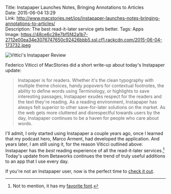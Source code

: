 Title: Instapaper Launches Notes, Bringing Annotations to Articles  
Date: 2015-06-04 13:29  
Link: http://www.macstories.net/ios/instapaper-launches-notes-bringing-annotations-to-articles/  
Description: The best read-it-later service gets better. 
Tags: Apps  
Image: https://48ce6c28e7bf5f42a1b7-2712e00ea34e3076747650c92426bbb5.ssl.cf1.rackcdn.com/2015-06-04-173732.jpeg  

![Vittici's Instapaper Review][ssl]

Federico Viticci of MacStories did a short write-up about today's Instapaper update:

> Instapaper is for readers. Whether it's the clean typography with multiple theme choices, handy popovers for contextual footnotes, the ability to define words using Terminology, or highlights to save interesting passages, Instapaper exudes respect for the readers and the text they're reading. As a reading environment, Instapaper has always felt superior to other save-for-later solutions on the market. As the web gets more cluttered and disrespectful towards users by the day, Instapaper continues to be a haven for people who care about words.

I'll admit, I only started using Instapaper a couple years ago, once I learned that my podcast hero, Marco Arment, had developed the application. And years later, I am still using it, for the reason Viticci outlined above: Instapaper has the *best* reading experience of all the read-it-later services.[^in] Today's update from Betaworks continues the trend of truly useful additions to an app that I use every day. 

If you're not an Instapaper user, now is the perfect time to [check it out][apple]. 

[^in]: Not to mention, it has my [favorite font][typography]. 

[apple]: https://itunes.apple.com/us/app/instapaper/id288545208?mt=8&at=1l3vx9s "Instapaper on the App Store"
[ssl]: https://48ce6c28e7bf5f42a1b7-2712e00ea34e3076747650c92426bbb5.ssl.cf1.rackcdn.com/2015-06-04-173732.jpeg "Vittici's Instapaper Review"
[typography]: http://www.typography.com/fonts/ideal-sans/overview/ "Ideal Sans"